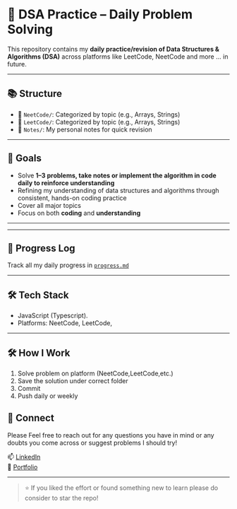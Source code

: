 # 🧠 DSA Practice – Daily Problem Solving

This repository contains my **daily practice/revision of Data Structures & Algorithms (DSA)**  across platforms like LeetCode, NeetCode and more ... in future.

---

## 📚 Structure

- 📁 `NeetCode/`: Categorized by topic (e.g., Arrays, Strings)
- 📁 `LeetCode/`: Categorized by topic (e.g., Arrays, Strings)
- 📁 `Notes/`: My personal notes for quick revision

---

## 🚀 Goals

- Solve **1–3 problems, take notes or implement the algorithm in code  daily to reinforce understanding**
- Refining my understanding of data structures and algorithms through consistent, hands-on coding practice
- Cover all major topics 
- Focus on both **coding** and **understanding**

---

<!-- ## ✅ Topics Covered

- [ ] Arrays
- [ ] Strings
- [ ] Linked List
- [ ] Stack & Queue
- [ ] Binary Tree
- [ ] Binary Search
- [ ] Dynamic Programming
- [ ] Graphs
- [ ] Recursion & Backtracking -->

---

## 🧾 Progress Log

Track all my daily progress in [`progress.md`](./progress.md)

---

## 🛠️ Tech Stack

- JavaScript (Typescript).
- Platforms: NeetCode, LeetCode, 

---

## 🛠️ How I Work

1. Solve problem on platform (NeetCode,LeetCode,etc.)
2. Save the solution under correct folder
3. Commit
4. Push daily or weekly

## 🙌 Connect

Please Feel free to reach out for any questions you have in mind or any doubts you come across or suggest problems I should try!

📫 [LinkedIn](https://www.linkedin.com/in/rohit-rai-265396242/)  
💼 [Portfolio](https://rohit-2383.github.io/My-Portfolio/)

---

> ⭐ If you liked the effort or found something new to learn please do consider to star the repo!

